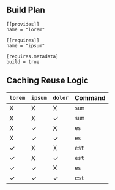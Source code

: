## Build Plan
```
[[provides]]
name = "lorem"

[[requires]]
name = "ipsum"

[requires.metadata]
build = true
```

## Caching Reuse Logic
| `lorem` | `ipsum` | `dolor` | Command |
| ------- | ------- | ------- | ------- |
| X | X | X | `sum` |
| X | X | ✓ | `sum` |
| X | ✓ | X | `es` |
| X | ✓ | ✓ | `es` |
| ✓ | X | X | `est` |
| ✓ | X | ✓ | `est` |
| ✓ | ✓ | X | `es` |
| ✓ | ✓ | ✓ | `est` |
